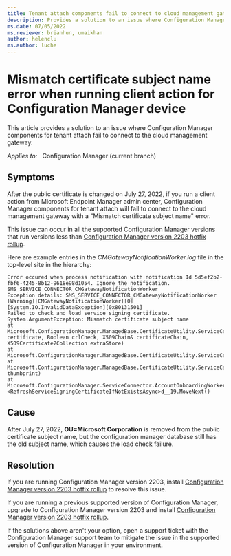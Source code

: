 ```yaml
---
title: Tenant attach components fail to connect to cloud management gateway
description: Provides a solution to an issue where Configuration Manager components for tenant attach fail to connect to the cloud management gateway.
ms.date: 07/05/2022
ms.reviewer: brianhun, umaikhan
author: helenclu
ms.author: luche
---
```


# Mismatch certificate subject name error when running client action for Configuration Manager device

This article provides a solution to an issue where Configuration Manager components for tenant attach fail to connect to the cloud management gateway.

_Applies to:_ &nbsp; Configuration Manager (current branch)

## Symptoms

After the public certificate is changed on July 27, 2022, if you run a client action from Microsoft Endpoint Manager admin center, Configuration Manager components for tenant attach will fail to connect to the cloud management gateway with a "Mismatch certificate subject name" error.

This issue can occur in all the supported Configuration Manager versions that run versions less than [Configuration Manager version 2203 hotfix rollup](/mem/configmgr/hotfix/2203/14244456).

Here are example entries in the *CMGatewayNotificationWorker.log* file in the top-level site in the hierarchy:

```output
Error occured when process notification with notification Id 5d5ef2b2-fbf6-4245-8b12-9618e98d1054. Ignore the notification. SMS_SERVICE_CONNECTOR_CMGatewayNotificationWorker
Exception details: SMS_SERVICE_CONNECTOR_CMGatewayNotificationWorker
[Warning][CMGatewayNotificationWorker][0][System.IO.InvalidDataException][0x80131501]
Failed to check and load service signing certificate. System.ArgumentException: Mismatch certificate subject name
at Microsoft.ConfigurationManager.ManagedBase.CertificateUtility.ServiceCertificateUtility.VerifyCertificate(X509Certificate2 certificate, Boolean crlCheck, X509Chain& certificateChain, X509Certificate2Collection extraStore)
at Microsoft.ConfigurationManager.ManagedBase.CertificateUtility.ServiceCertificateUtility.Reload()
at Microsoft.ConfigurationManager.ManagedBase.CertificateUtility.ServiceCertificateUtility.Exists(String thumbprint)
at Microsoft.ConfigurationManager.ServiceConnector.AccountOnboardingWorker.\<RefreshServiceSigningCertificateIfNotExistsAsync>d__19.MoveNext()
```

## Cause

After July 27, 2022, **OU=Microsoft Corporation** is removed from the public certificate subject name, but the configuration manager database still has the old subject name, which causes the load check failure.

## Resolution

If you are running Configuration Manager version 2203, install [Configuration Manager version 2203 hotfix rollup](/mem/configmgr/hotfix/2203/14244456) to resolve this issue.

If you are running a previous supported version of Configuration Manager, upgrade to Configuration Manager version 2203 and install [Configuration Manager version 2203 hotfix rollup](/mem/configmgr/hotfix/2203/14244456).

If the solutions above aren't your option, open a support ticket with the Configuration Manager support team to mitigate the issue in the supported version of Configuration Manager in your environment.
